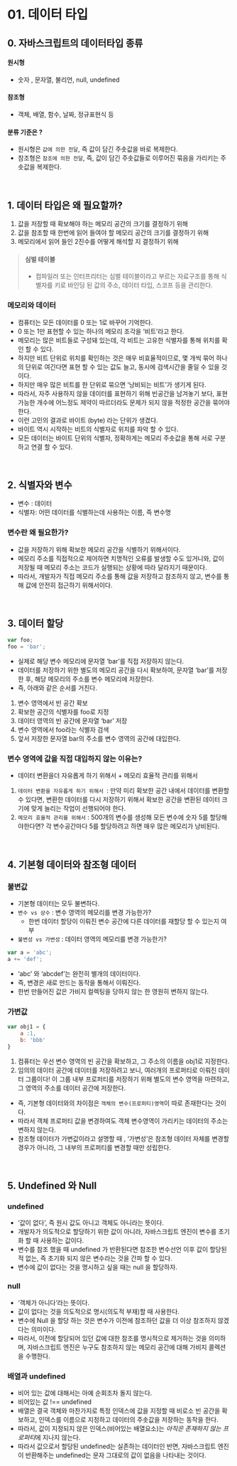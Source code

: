 # 01. 데이터 타입

## 0. 자바스크립트의 데이터타입 종류
#### 원시형
- 숫자 , 문자열, 불리언, null, undefined

#### 참조형
- 객체, 배열, 함수, 날짜, 정규표현식 등

#### 분류 기준은 ?
- 원시형은 `값에 의한 전달`, 즉 값이 담긴 주솟값을 바로 복제한다.
- 참조형은 `참조에 의한 전달`, 즉, 값이 담긴 주솟값들로 이루어진 묶음을 가리키는 주솟값을 복제한다.

<br/>

## 1. 데이터 타입은 왜 필요할까?
1. 값을 저장할 때 확보해야 하는 메모리 공간의 크기를 결정하기 위해
2. 값을 참조할 때 한번에 읽어 들여야 할 메모리 공간의 크기를 결정하기 위해
3. 메모리에서 읽어 들인 2진수를 어떻게 해석할 지 결정하기 위해


> #### 심벌 테이블
> - 컴파일러 또는 인터프리터는 심벌 테이블이라고 부르는 자료구조를 통해 식별자를 키로 바인딩 된 값의 주소, 데이터 타입, 스코프 등을 관리한다.

### 메모리와 데이터
- 컴퓨터는 모든 데이터를 0 또는 1로 바꾸어 기억한다.
- 0 또는 1만 표현할 수 있는 하나의 메모리 조각을 ‘비트’라고 한다.
- 메모리는 많은 비트들로 구성돼 있는데, 각 비트는 고유한 식별자를 통해 위치를 확인 할 수 있다.
- 하지만 비트 단위로 위치를 확인하는 것은 매우 비효율적이므로, 몇 개씩 묶어 하나의 단위로 여긴다면 표현 할 수 있는 값도 늘고, 동시에 검색시간을 줄일 수 있을 것이다.
- 하지만 매우 많은 비트를 한 단위로 묶으면 ‘낭비되는 비트’가 생기게 된다.
- 따라서, 자주 사용하지 않을 데이터를 표현하기 위해 빈공간을 남겨놓기 보다, 표현 가능한 개수에 어느정도 제약이 따르더라도 문제가 되지 않을 적정한 공간을 묶어야 한다.
- 이런 고민의 결과로 바이트 (byte) 라는 단위가 생겼다. 
- 바이트 역시 시작하는 비트의 식별자로 위치를 파악 할 수 있다.
- 모든 데이터는 바이트 단위의 식별자, 정확하게는 메모리 주솟값을 통해 서로 구분하고 연결 할 수 있다.

<br/>

## 2. 식별자와 변수
- 변수 : 데이터
- 식별자: 어떤 데이터를 식별하는데 사용하는 이름, 즉 변수명

### 변수란 왜 필요한가?
- 값을 저장하기 위해 확보한 메모리 공간을 식별하기 위해서이다.
- 메모리 주소를 직접적으로 제어하면 치명적인 오류를 발생할 수도 있거니와, 값이 저장될 때 메모리 주소는 코드가 실행되는 상황에 따라 달라지기 때문이다.
- 따라서, 개발자가 직접 메모리 주소를 통해 값을 저장하고 참조하지 않고, 변수를 통해 값에 안전히 접근하기 위해서이다.


<br/>

## 3. 데이터 할당
```javascript
var foo;
foo = 'bar';
``` 

- 실제로 해당 변수 메모리에 문자열 ‘bar’를 직접 저장하지 않는다.
- 데이터를 저장하기 위한 별도의 메모리 공간을 다시 확보하여, 문자열 ‘bar’를 저장한 후, 해당 메모리의 주소를 변수 메모리에 저장한다.
- 즉, 아래와 같은 순서를 거친다.

1. 변수 영역에서 빈 공간 확보
2. 확보한 공간의 식별자를 foo로 지정
3. 데이터 영역의 빈 공간에 문자열 ‘bar’ 저장
4. 변수 영역에서 foo라는 식별자 검색
5. 앞서 저장한 문자열 bar의 주소를 변수 영역의 공간에 대입한다.

### 변수 영역에 값을 직접 대입하지 않는 이유는?
- 데이터 변환을더 자유롭게 하기 위해서 + 메모리 효율적 관리를 위해서
1. `데이터 변환을 자유롭게 하기 위해서 `: 만약 미리 확보한 공간 내에서 데이터를 변환할 수 있다면, 변환한 데이터를 다시 저장하기 위해서 확보한 공간을 변환된 데이터 크기에 맞게 늘리는 작업이 선행되어야 한다.
2. `메모리 효율적 관리를 위해서` : 500개의 변수를 생성해 모든 변수에 숫자 5를 할당해야한다면? 각 변수공간마다 5를 할당하려고 하면 매우 많은 메모리가 낭비된다. 

<br/>

## 4. 기본형 데이터와 참조형 데이터
### 불변값
- 기본형 데이터는 모두 불변하다.
- `변수 vs 상수` : 변수 영역의 메모리를 변경 가능한가?
	- 한번 데이터 할당이 이뤄진 변수 공간에 다른 데이터를 재할당 할 수 있는지 여부
- `불변성 vs 가변성` : 데이터 영역의 메모리를 변경 가능한가?

```javascript
var a = 'abc';
a += 'def';
```

- ‘abc’ 와 ‘abcdef’는 완전히 별개의 데이터이다.
- 즉, 변경은 새로 만드는 동작을 통해서 이뤄진다.
- 한번 만들어진 값은 가비지 컬렉팅을 당하지 않는 한 영원히 변하지 않는다.


### 가변값
```javascript
var obj1 = {
	a :1,
	b: 'bbb'
}
```

1. 컴퓨터는 우선 변수 영역의 빈 공간을 확보하고, 그 주소의 이름을 obj1로 지정한다.
2. 임의의 데이터 공간에 데이터를 저장하려고 보니, 여러개의 프로퍼티로 이뤄진 데이터 그룹이다! 이 그룹 내부 프로퍼티를 저장하기 위해 별도의 변수 영역을 마련하고, 그 영역의 주소를 데이터 공간에 저장한다.

- 즉, 기본형 데이터와의 차이점은 `객체의 변수(프로퍼티)영역`이 따로 존재한다는 것이다.
- 따라서 객체 프로퍼티 값을 변경하여도 객체 변수영역이 가리키는 데이터의 주소는 변하지 않는다.
- 참조형 데이터가 가변값이라고 설명할 때 , ‘가변성’은 참조형 데이터 자체를 변경할 경우가 아니라, 그 내부의 프로퍼티를 변경할 때만 성립한다.

<br/>

## 5. Undefined 와 Null

### undefined
- ‘값이 없다’, 즉 원시 값도 아니고 객체도 아니라는 뜻이다. 
- 개발자가 의도적으로 할당하기 위한 값이 아니라, 자바스크립트 엔진이 변수를 초기화 할 때 사용하는 값이다.
- 변수를 참조 했을 때 undefined 가 반환된다면 참조한 변수선언 이후 값이 할당된 적 없는, 즉 초기화 되지 않은 변수라는 것을 간파 할 수 있다.
- 변수에 값이 없다는 것을 명시하고 싶을 때는 null 을 할당하자.

### null
- ‘객체가 아니다’라는 뜻이다.
- 값이 없다는 것을 의도적으로 명시(의도적 부재)할 때 사용한다.
- 변수에 Null 을 할당 하는 것은 변수가 이전에 참조하던 값을 더 이상 참조하지 않겠다는 의미이다.
- 따라서, 이전에 할당되어 있던 값에 대한 참조를 명시적으로 제거하는 것을 의미하며, 자바스크립트 엔진은 누구도 참조하지 않는 메모리 공간에 대해 가비지 콜렉션을 수행한다.


### 배열과 undefined
-  비어 있는 값에 대해서는 아예 순회조차 돌지 않는다.
- 비어있는 값 !== undefined
- 배열은 결국 객체와 마찬가지로 특정 인덱스에 값을 지정할 때 비로소 빈 공간을 확보하고, 인덱스를 이름으로 지정하고 데이터의 주솟값을 저장하는 동작을 한다.
- 따라서, 값이 지정되지 않은 인덱스(비어있는 배열요소)는 *아직은 존재하지 않는 프로퍼티*에 지나지 않는다.
- 따라서 값으로서 할당된 undefined는 실존하는 데이터인 반면, 자바스크립트 엔진이 반환해주는 undefined는 문자 그대로의 값이 없음을 나타내는 것이다.


